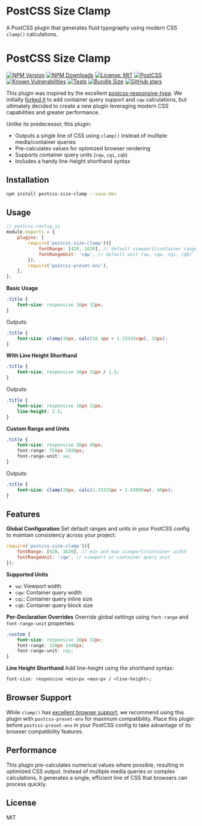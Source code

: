 # PostCSS Size Clamp

A PostCSS plugin that generates fluid typography using modern CSS `clamp()` calculations.

# PostCSS Size Clamp

[![NPM Version](https://img.shields.io/npm/v/postcss-size-clamp.svg)](https://www.npmjs.com/package/postcss-size-clamp)
[![NPM Downloads](https://img.shields.io/npm/dm/postcss-size-clamp.svg)](https://www.npmjs.com/package/postcss-size-clamp)
[![License: MIT](https://img.shields.io/badge/License-MIT-blue.svg)](https://opensource.org/licenses/MIT)
[![PostCSS](https://img.shields.io/badge/PostCSS-8.0+-blue.svg)](https://github.com/postcss/postcss)
[![Known Vulnerabilities](https://snyk.io/test/github/coderesolution/postcss-size-clamp/badge.svg)](https://snyk.io/test/github/coderesolution/postcss-size-clamp)
[![Tests](https://github.com/coderesolution/postcss-size-clamp/workflows/Test/badge.svg)](https://github.com/coderesolution/postcss-size-clamp/actions)
[![Bundle Size](https://img.shields.io/bundlephobia/minzip/postcss-size-clamp)](https://bundlephobia.com/package/postcss-size-clamp)
[![GitHub stars](https://img.shields.io/github/stars/coderesolution/postcss-size-clamp.svg?style=social&label=Star)](https://github.com/coderesolution/postcss-size-clamp)

This plugin was inspired by the excellent [postcss-responsive-type](https://github.com/madeleineostoja/postcss-responsive-type). We initially [forked it](https://github.com/coderesolution/postcss-responsive-type) to add container query support and `cqw` calculations, but ultimately decided to create a new plugin leveraging modern CSS capabilities and greater performance.

Unlike its predecessor, this plugin:

-   Outputs a single line of CSS using `clamp()` instead of multiple media/container queries
-   Pre-calculates values for optimized browser rendering
-   Supports container query units (`cqw`, `cqi`, `cqb`)
-   Includes a handy line-height shorthand syntax

## Installation

```bash
npm install postcss-size-clamp --save-dev
```

## Usage

```js
// postcss.config.js
module.exports = {
	plugins: [
		require('postcss-size-clamp')({
			fontRange: [420, 1620], // default viewport/container range
			fontRangeUnit: 'cqw', // default unit (vw, cqw, cqi, cqb)
		}),
		require('postcss-preset-env'),
	],
};
```

**Basic Usage**

```css
.title {
	font-size: responsive 16px 32px;
}
```

Outputs:

```css
.title {
	font-size: clamp(16px, calc(10.4px + 1.33333cqw), 32px);
}
```

**With Line Height Shorthand**

```css
.title {
	font-size: responsive 16px 32px / 1.5;
}
```

Outputs:

```css
.title {
	font-size: responsive 16px 32px;
	line-height: 1.5;
}
```

**Custom Range and Units**

```css
.title {
	font-size: responsive 20px 48px;
	font-range: 768px 1920px;
	font-range-unit: vw;
}
```

Outputs:

```css
.title {
	font-size: clamp(20px, calc(1.33333px + 2.43056vw), 48px);
}
```

## Features

**Global Configuration**
Set default ranges and units in your PostCSS config to maintain consistency across your project:

```js
require('postcss-size-clamp')({
	fontRange: [420, 1620], // min and max viewport/container width
	fontRangeUnit: 'cqw', // viewport or container query unit
});
```

**Supported Units**

-   `vw`: Viewport width
-   `cqw`: Container query width
-   `cqi`: Container query inline size
-   `cqb`: Container query block size

**Per-Declaration Overrides**
Override global settings using `font-range` and `font-range-unit` properties:

```css
.custom {
	font-size: responsive 16px 32px;
	font-range: 320px 1440px;
	font-range-unit: cqi;
}
```

**Line Height Shorthand**
Add line-height using the shorthand syntax:

```css
font-size: responsive <min>px <max>px / <line-height>;
```

## Browser Support

While `clamp()` has [excellent browser support](https://caniuse.com/?search=css-clamp), we recommend using this plugin with `postcss-preset-env` for maximum compatibility. Place this plugin before `postcss-preset-env` in your PostCSS config to take advantage of its browser compatibility features.

## Performance

This plugin pre-calculates numerical values where possible, resulting in optimized CSS output. Instead of multiple media queries or complex calculations, it generates a single, efficient line of CSS that browsers can process quickly.

## License

MIT
